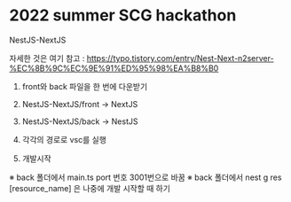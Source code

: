 # 2022 summer SCG hackathon


NestJS-NextJS

자세한 것은 여기 참고 : 
https://typo.tistory.com/entry/Nest-Next-n2server-%EC%8B%9C%EC%9E%91%ED%95%98%EA%B8%B0

1. front와 back 파일을 한 번에 다운받기

2. NestJS-NextJS/front -> NextJS
3. NestJS-NextJS/back -> NestJS

4. 각각의 경로로 vsc를 실행

5. 개발시작


※ back 폴더에서 main.ts port 번호 3001번으로 바꿈
※ back 폴더에서 nest g res [resource_name] 은 나중에 개발 시작할 때 하기
